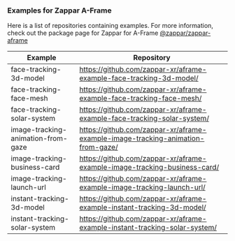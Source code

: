 ### Examples for Zappar A-Frame

Here is a list of repositories containing examples. For more information, check out the package page for Zappar for A-Frame [@zappar/zappar-aframe](https://www.npmjs.com/package/@zappar/zappar-aframe)


| Example      | Repository |
| ----------- | ----------- |
| face-tracking-3d-model | https://github.com/zappar-xr/aframe-example-face-tracking-3d-model/ |
| face-tracking-face-mesh | https://github.com/zappar-xr/aframe-example-face-tracking-face-mesh/ |
| face-tracking-solar-system | https://github.com/zappar-xr/aframe-example-face-tracking-solar-system/ |
| image-tracking-animation-from-gaze | https://github.com/zappar-xr/aframe-example-image-tracking-animation-from-gaze/ |
| image-tracking-business-card | https://github.com/zappar-xr/aframe-example-image-tracking-business-card/ |
| image-tracking-launch-url | https://github.com/zappar-xr/aframe-example-image-tracking-launch-url/ |
| instant-tracking-3d-model | https://github.com/zappar-xr/aframe-example-instant-tracking-3d-model/ |
| instant-tracking-solar-system | https://github.com/zappar-xr/aframe-example-instant-tracking-solar-system/ |
